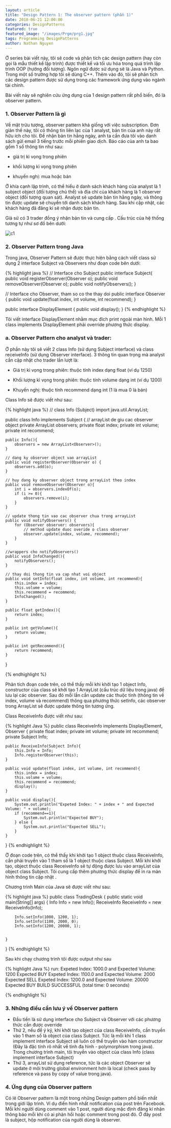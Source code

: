 ```yaml
---
layout: article
title: "Design Pattern 1: The observer pattern (phần 1)"
date: 2018-06-21 12:00:00
categories: DesignPatterns
featured: true
featured_image: "/images/Prgm/prg1.jpg"
tags: Programming DesignPatterns
author: Nathan Nguyen
---
```


Ở series bài viết này, tôi sẽ code và phân tích các design pattern (hay còn gọi là mẫu thiết kế lập trình) được thiết kế và tối ưu hóa trong quá trình lập trình OOP (hướng đối tượng). Ngôn ngữ được sử dụng sẽ là Java và Python. Trong một số trường hợp tôi sẽ dùng C++. Thêm vào đó, tôi sẽ phân tích các design pattern được sử dụng trong các framework ứng dụng vào ngành tài chính.

Bài viết này sẽ nghiên cứu ứng dụng của 1 design pattern rất phổ biến, đó là observer pattern.


### 1. Observer Pattern là gì
Về mặt trừu tượng, observer pattern khá giống với việc subscription. Đơn giản thế này, tôi có thông tin liên lạc của 1 analyst, bản tin của anh này rất hữu ích cho tôi. Để nhận bản tin hằng ngày, anh ta cần đưa tôi vào danh sách gửi email 3 tiếng trước mỗi phiên giao dịch. Báo cáo của anh ta bao gồm 1 số thông tin như sau:

- giá trị kì vọng trong phiên

- khối lượng kì vọng trong phiên

- khuyến nghị: mua hoặc bán

Ở khía cạnh lập trình, có thể hiểu ở danh sách khách hàng của analyst  là 1 subject object (đối tượng chủ thể) và địa chỉ của khách hàng là 1 observer object (đối tượng quan sát). Analyst sẽ update bản tin hằng ngày, và thông tin được update sẽ chuyển tới danh sách khách hàng. Sau khi cập nhật, các khách hàng đã đăng kí sẽ nhận được bản tin.

Giả sử có 3 trader đồng ý nhận bản tin và cung cấp . Cấu trúc của hệ thống tương tự như sơ đồ bên dưới:

![c1](/images/Prgm/dp1.png)


### 2. Observer Pattern trong Java

Trong java, Observer Pattern sẽ được thực hiện bằng cách viết class sử dụng 2 interface Subject và Observers như đoạn code bên dưới:

{% highlight java %}
// Interface cho Subject
public interface Subject{
    public void registerObserver(Observer o);
    public void removeObserver(Observer o);
    public void notifyObservers();
}

// Interface cho Observer, tham so co the thay doi
public interface Observer {
    public void update(float index, int volume, int recommend);
}

public interface DisplayElement {
    public void display();
}
{% endhighlight %}

Tôi viết interface DisplayElement nhằm mục đích print ngoài màn hình. Mỗi 1 class implements DisplayElement phải override phương thức display.

### a. Observer Pattern cho analyst và trader:

Ở phần này tôi sẽ viết 2 class Info (sử dụng Subject interface) và class receiveInfo (sử dụng Observer interface). 3 thông tin quan trọng mà analyst cần cập nhật cho trader lần lượt là:

- Giá trị kì vọng trong phiên: thuộc tính index dạng float (ví dụ 1250)

- Khối lượng kì vọng trong phiên: thuộc tính volume dạng int (ví dụ 1200)

- Khuyến nghị: thuộc tính recommend dạng int (1 là mua 0 là bán)

Class Info sẽ được viết như sau:

{% highlight java %}
// class Info (Subject)
import java.util.ArrayList;

public class Info implements Subject {
    // arrayList de giu cac observer object
    private ArrayList<Observer> observers;
    private float index;
    private int volume;
    private int recommend;

    public Info(){
        observers = new ArrayList<Observer>();
    }

    // dang ky observer object vao arrayList
    public void registerObserver(Observer o) {
        observers.add(o);
    }

    // huy dang ky observer object trong arrayList theo index
    public void removeObserver(Observer o){
        int i = observers.indexOf(o);
        if (i >= 0){
            observers.remove(i);
        }
    }

    // update thong tin vao cac observer chua trong arrayList
    public void notifyObservers() {
        for (Observer observer: observers){
            // method update duoc overide o class observer
            observer.update(index, volume, recommend);
        }
    }

    //wrappers cho notifyObservers()
    public void InfoChanged(){
        notifyObservers();
    }

    // thay doi thong tin va cap nhat voi object
    public void setInfo(float index, int volume, int recommend){
        this.index = index;
        this.volume = volume;
        this.recommend = recommend;
        InfoChanged();
    }

    public float getIndex(){
        return index;
    }

    public int getVolume(){
        return volume;
    }

    public int getRecommend(){
        return recommend;
    }

}

{% endhighlight %}

Phân tích đoạn code trên, có thể thấy mỗi khi khởi tạo 1 object Info, constructor của class sẽ khởi tạo 1 ArrayList (cấu trúc dữ liệu trong java) để lưu lại các observer. Sau đó mỗi lần cần update các thuộc tính (thông tin về index, volume và recommend) thông qua phương thức setInfo, các observer trong ArrayList sẽ được update thông tin tương ứng.

Class ReceiveInfo được viết như sau:

{% highlight Java %}
public class ReceiveInfo implements DisplayElement, Observer {
    private float index;
    private int volume;
    private int recommend;
    private Subject Info;

    public ReceiveInfo(Subject Info){
        this.Info = Info;
        Info.registerObserver(this);
    }

    public void update(float index, int volume, int recommend){
        this.index = index;
        this.volume = volume;
        this.recommend = recommend;
        display();
    }

    public void display(){
        System.out.println("Expeted Index: " + index + " and Expected Volume: " + volume);
        if (recommend==1){
            System.out.println("Expected BUY");
        } else {
            System.out.println("Expected SELL");
        }
    }

}
{% endhighlight %}

Ở đoạn code trên, có thể thấy khi khởi tạo 1 object thuộc class ReceiveInfo, cần phải truyền vào 1 tham số là 1 object thuộc class Subject. Mỗi khi khởi tạo, object thuộc class ReceiveInfo sẽ tự động được lưu vào arrayList của object class Subject. Tôi cung cấp thêm phương thức display để in ra màn hình thông tin cập nhật .


Chương trình Main của Java sẽ được viết như sau:

{% highlight java %}
public class TradingDesk {
    public static void main(String[] args) {
        Info Info = new Info();
        ReceiveInfo ReceiveInfo = new ReceiveInfo(Info);

        Info.setInfo(1000, 1200, 1);
        Info.setInfo(1100, 2000, 0);
        Info.setInfo(1200, 20000, 1);


    }
}
{% endhighlight %}

Sau khi chạy chương trình tôi được output như sau

{% highlight Java %}
run:
Expeted Index: 1000.0 and Expected Volume: 1200
Expected BUY
Expeted Index: 1100.0 and Expected Volume: 2000
Expected SELL
Expeted Index: 1200.0 and Expected Volume: 20000
Expected BUY
BUILD SUCCESSFUL (total time: 0 seconds)

{% endhighlight %}


### **3. Những điều cần lưu ý về Observer pattern**

* Đầu tiền là sử dụng interface cho Subject và Observer với các phương thức cần được override
* Thứ 2, nếu để ý kỹ, khi khởi tạo object của class ReceiveInfo, cần truyền vào 1 tham số là object của class Subject. Tức là mỗi khi 1 class implement interface Subject sẽ luôn có thể truyền vào hàm constructor (Đây là đặc tính rõ nhất về tính đa hình - polymorphism trong java). Trong chương trình main, tôi truyền vào object của class Info (class implement interface Subject)
* Thứ 3, arrayList sử dụng reference, tức là các object Observer sẽ update ở môi trường global environment hơn là local (check pass by reference và pass by copy of value trong java).

### **4. Ứng dụng của Observer pattern**

Có lẽ Observer pattern là một trong những Design pattern phổ biến nhất trong giới lập trình. Ví dụ điển hình nhất notification của post trên Facebook. Mỗi khi người dùng comment vào 1 post, người dùng mặc định đăng kí nhận thông báo mỗi khi có ai phản hồi hoặc comment trong post đó. Ở đây post là subject, hộp notification của người dùng là observer.

